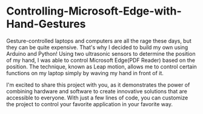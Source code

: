 # Controlling-Microsoft-Edge-with-Hand-Gestures
Gesture-controlled laptops and computers are all the rage these days, but they can be quite expensive. That's why I decided to build my own using Arduino and Python! Using two ultrasonic sensors to determine the position of my hand, I was able to control Microsoft Edge(PDF Reader) based on the position. The technique, known as Leap motion, allows me to control certain functions on my laptop simply by waving my hand in front of it.

I'm excited to share this project with you, as it demonstrates the power of combining hardware and software to create innovative solutions that are accessible to everyone. With just a few lines of code, you can customize the project to control your favorite application in your favorite way.
